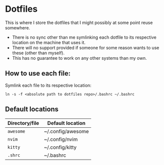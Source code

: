 # Dotfiles

This is where I store the dotfiles that I might possibly at some point reuse somewhere.

- There is no sync other than me symlinking each dotfile to its respective location on the machine that uses it.
- There will no support provided if someone for some reason wants to use these (other than myself).
- This has no guarantee to work on any other systems than my own.

## How to use each file:

Symlink each file to its respective location:

`ln -s -f <absolute path to dotfiles repo>/.bashrc ~/.bashrc`


## Default locations

| Directory/file      | Default location |
| ----------- | ----------- |
| `awesome`  |  ~/.config/awesome |
| `nvim`  |  ~/.config/nvim |
| `kitty`  |  ~/.config/kitty |
| `.shrc`  |  ~/.bashrc |

